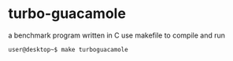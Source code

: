 # turbo-guacamole

a benchmark program written in C
use makefile to compile and run
```shell
user@desktop~$ make turboguacamole
```
